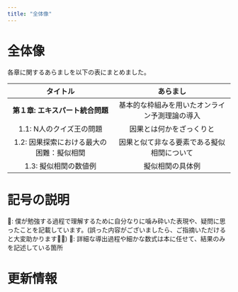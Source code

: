 ```yaml
---
title: "全体像"
---
```

# 全体像
各章に関するあらましを以下の表にまとめました。

|  タイトル  | あらまし |
|:---:|:---:|
| **第１章: エキスパート統合問題** | 基本的な枠組みを用いたオンライン予測理論の導入 |
| 1.1: N人のクイズ王の問題 | 因果とは何かをざっくりと |
| 1.2: 因果探索における最大の困難：擬似相関 | 因果と似て非なる要素である擬似相関について |
| 1.3: 擬似相関の数値例 | 擬似相関の具体例 |

# 記号の説明
🧐: 僕が勉強する過程で理解するために自分なりに噛み砕いた表現や、疑問に思ったことを記載しています。(誤った内容がございましたら、ご指摘いただけると大変助かります🙇‍♂️)
📒: 詳細な導出過程や細かな数式は本に任せて、結果のみを記述している箇所

# 更新情報
